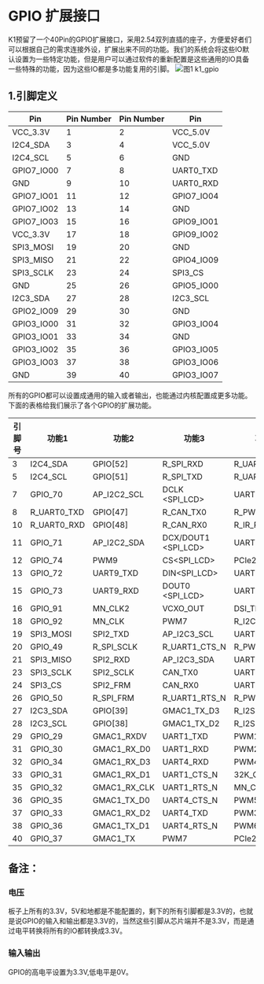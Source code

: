 # GPIO 扩展接口

K1预留了一个40Pin的GPIO扩展接口，采用2.54双列直插的座子，方便爱好者们可以根据自己的需求连接外设，扩展出来不同的功能。我们的系统会将这些IO默认设置为一些特定功能，但是用户可以通过软件的重新配置是这些通用的IO具备一些特殊的功能，因为这些IO都是多功能复用的引脚。
![图1 k1_gpio](/img/k1/hardware/k1_gpio.png)

## 1.引脚定义

| Pin | Pin Number | Pin Number | Pin |
|-----|------------|------------|-----|
| VCC_3.3V | 1 | 2 | VCC_5.0V |
| I2C4_SDA | 3 | 4 | VCC_5.0V |
| I2C4_SCL | 5 | 6 | GND |
| GPIO7_IO00 | 7 | 8 | UART0_TXD |
| GND | 9 | 10 | UART0_RXD |
| GPIO7_IO01 | 11 | 12 | GPIO7_IO04 |
| GPIO7_IO02 | 13 | 14 | GND |
| GPIO7_IO03 | 15 | 16 | GPIO9_IO01 |
| VCC_3.3V | 17 | 18 | GPIO9_IO02 |
| SPI3_MOSI | 19 | 20 | GND |
| SPI3_MISO | 21 | 22 | GPIO4_IO09 |
| SPI3_SCLK | 23 | 24 | SPI3_CS |
| GND | 25 | 26 | GPIO5_IO00 |
| I2C3_SDA | 27 | 28 | I2C3_SCL |
| GPIO2_IO09 | 29 | 30 | GND |
| GPIO3_IO00 | 31 | 32 | GPIO3_IO04 |
| GPIO3_IO01 | 33 | 34 | GND |
| GPIO3_IO02 | 35 | 36 | GPIO3_IO05 |
| GPIO3_IO03 | 37 | 38 | GPIO3_IO06 |
| GND | 39 | 40 | GPIO3_IO07 |


所有的GPIO都可以设置成通用的输入或者输出，也能通过内核配置成更多功能。下面的表格给我们展示了各个GPIO的扩展功能。


| 引脚号 | 功能1 | 功能2 | 功能3 | 功能4 | 功能5 | 功能6 |
|---|---|---|---|---|---|---|
| 3 | I2C4_SDA | GPIO[52] | R_SPI_RXD | R_UART1_RXD | R_PWM7 |  |
| 5 | I2C4_SCL | GPIO[51] | R_SPI_TXD | R_UART1_TXD | R_PWM6 |  |
| 7 | GPIO_70 | AP_I2C2_SCL | DCLK \<SPI_LCD\> | UART5_TXD |  |  |
| 8 | R_UART0_TXD | GPIO[47] | R_CAN_TX0 | R_PWM8 | AP_I2C3_SCL | ONE_WIRE |
| 10 | R_UART0_RXD | GPIO[48] | R_CAN_RX0 | R_IR_RX | AP_I2C3_SDA | KP_MKOUT[2] |
| 11 | GPIO_71 | AP_I2C2_SDA | DCX/DOUT1 \<SPI_LCD\> | UART5_RXD |  |  |
| 12 | GPIO_74 | PWM9 | CS\<SPI_LCD\> | PCIe2_WAKEN |  |  |
| 13 | GPIO_72 | UART9_TXD | DIN\<SPI_LCD\> | UART5_CTS_N |  |  |
| 15 | GPIO_73 | UART9_RXD | DOUT0 \<SPI_LCD\> | UART5_RTS_N |  |  |
| 16 | GPIO_91 | MN_CLK2 | VCXO_OUT | DSI_TE | R_I2C0_SCL |  |
| 18 | GPIO_92 | MN_CLK | PWM7 | R_I2C0_SDA |  |  |
| 19 | SPI3_MOSI | SPI2_TXD | AP_I2C3_SCL | UART8_CTS_N | R_PWM0 | KP_MKOUT[2] |
| 20 | GPIO_49 | R_SPI_SCLK | R_UART1_CTS_N | R_PWM4 | R_I2C0_SCL | KP_MKIN[3] |
| 21 | SPI3_MISO | SPI2_RXD | AP_I2C3_SDA | UART8_RTS_N | R_PWM1 | KP_MKIN[3] |
| 23 | SPI3_SCLK | SPI2_SCLK | CAN_TX0 | UART8_TXD | AP_I2C4_SCL |  |
| 24 | SPI3_CS | SPI2_FRM | CAN_RX0 | UART8_RXD | AP_I2C4_SDA |  |
| 26 | GPIO_50 | R_SPI_FRM | R_UART1_RTS_N | R_PWM5 | R_I2C0_SDA | KP_MKOUT[3] |
| 27 | I2C3_SDA | GPIO[39] | GMAC1_TX_D3 | R_I2S3_LRCK | PWM9 |  |
| 28 | I2C3_SCL | GPIO[38] | GMAC1_TX_D2 | R_I2S3_SCLK | PWM8 |  |
| 29 | GPIO_29 | GMAC1_RXDV | UART1_TXD | PWM1 | PCIe0_PERSTN |  |
| 31 | GPIO_30 | GMAC1_RX_D0 | UART1_RXD | PWM2 | PCIe0_WAKEN |  |
| 32 | GPIO_34 | GMAC1_RX_D3 | UART4_RXD | PWM4 | PCIe1_CLKREQN |  |
| 33 | GPIO_31 | GMAC1_RX_D1 | UART1_CTS_N | 32K_OUT | PCIe0_CLKREQN |  |
| 35 | GPIO_32 | GMAC1_RX_CLK | UART1_RTS_N | MN_CLK | PCIe1_PERSTN |  |
| 36 | GPIO_35 | GMAC1_TX_D0 | UART4_CTS_N | PWM5 | PCIe2_PERSTN |  |
| 37 | GPIO_33 | GMAC1_RX_D2 | UART4_TXD | PWM3 | PCIe1_WAKEN |  |
| 38 | GPIO_36 | GMAC1_TX_D1 | UART4_RTS_N | PWM6 | PCIe2_WAKEN |  |
| 40 | GPIO_37 | GMAC1_TX | PWM7 | PCIe2_CLKREQN |  |

## 备注：

### 电压

板子上所有的3.3V，5V和地都是不能配置的，剩下的所有引脚都是3.3V的，也就是说GPIO的输入和输出都是3.3V的，当然这些引脚从芯片端并不是3.3V，而是通过电平转换将所有的IO都转换成3.3V。

### 输入输出

GPIO的高电平设置为3.3V,低电平是0V。